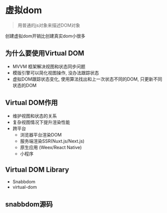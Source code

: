 # 虚拟dom

> 用普通的js对象来描述DOM对象

创建虚拟dom开销比创建真实dom小很多

## 为什么要使用Virtual DOM

* MVVM 框架解决视图和状态同步问题
* 模版引擎可以简化视图操作, 没办法跟踪状态
* 虚拟DOM跟踪状态变化, 使用算法找出和上一次状态不同的DOM, 只更新不同状态的DOM

## Virtual DOM作用

*  维护视图和状态的关系
* 复杂视图情况下提升渲染性能
* 跨平台
  * 浏览器平台渲染DOM
  * 服务端渲染SSR(Nuxt.js/Next.js)
  * 原生应用 (Weex/React Native)
  * 小程序

## Virtual DOM Library

* Snabbdom
* virtual-dom

## snabbdom源码


